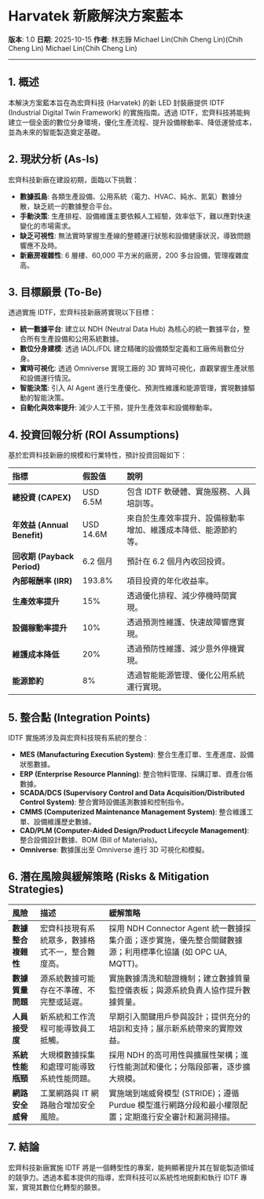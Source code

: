 # Harvatek 新廠解決方案藍本

**版本**: 1.0
**日期**: 2025-10-15
**作者**: 林志錚 Michael Lin(Chih Cheng Lin)(Chih Cheng Lin) Michael Lin(Chih Cheng Lin)

---

## 1. 概述

本解決方案藍本旨在為宏齊科技 (Harvatek) 的新 LED 封裝廠提供 IDTF (Industrial Digital Twin Framework) 的實施指南。透過 IDTF，宏齊科技將能夠建立一個全面的數位分身環境，優化生產流程、提升設備稼動率、降低運營成本，並為未來的智能製造奠定基礎。

## 2. 現狀分析 (As-Is)

宏齊科技新廠在建設初期，面臨以下挑戰：

*   **數據孤島**: 各類生產設備、公用系統（電力、HVAC、純水、氮氣）數據分散，缺乏統一的數據整合平台。
*   **手動決策**: 生產排程、設備維護主要依賴人工經驗，效率低下，難以應對快速變化的市場需求。
*   **缺乏可視性**: 無法實時掌握生產線的整體運行狀態和設備健康狀況，導致問題響應不及時。
*   **新廠房複雜性**: 6 層樓、60,000 平方米的廠房，200 多台設備，管理複雜度高。

## 3. 目標願景 (To-Be)

透過實施 IDTF，宏齊科技新廠將實現以下目標：

*   **統一數據平台**: 建立以 NDH (Neutral Data Hub) 為核心的統一數據平台，整合所有生產設備和公用系統數據。
*   **數位分身建模**: 透過 IADL/FDL 建立精確的設備類型定義和工廠佈局數位分身。
*   **實時可視化**: 透過 Omniverse 實現工廠的 3D 實時可視化，直觀掌握生產狀態和設備運行情況。
*   **智能決策**: 引入 AI Agent 進行生產優化、預測性維護和能源管理，實現數據驅動的智能決策。
*   **自動化與效率提升**: 減少人工干預，提升生產效率和設備稼動率。

## 4. 投資回報分析 (ROI Assumptions)

基於宏齊科技新廠的規模和行業特性，預計投資回報如下：

| 指標 | 假設值 | 說明 |
|:---|:---|:---|
| **總投資 (CAPEX)** | USD 6.5M | 包含 IDTF 軟硬體、實施服務、人員培訓等。 |
| **年效益 (Annual Benefit)** | USD 14.6M | 來自於生產效率提升、設備稼動率增加、維護成本降低、能源節約等。 |
| **回收期 (Payback Period)** | 6.2 個月 | 預計在 6.2 個月內收回投資。 |
| **內部報酬率 (IRR)** | 193.8% | 項目投資的年化收益率。 |
| **生產效率提升** | 15% | 透過優化排程、減少停機時間實現。 |
| **設備稼動率提升** | 10% | 透過預測性維護、快速故障響應實現。 |
| **維護成本降低** | 20% | 透過預防性維護、減少意外停機實現。 |
| **能源節約** | 8% | 透過智能能源管理、優化公用系統運行實現。 |

## 5. 整合點 (Integration Points)

IDTF 實施將涉及與宏齊科技現有系統的整合：

*   **MES (Manufacturing Execution System)**: 整合生產訂單、生產進度、設備狀態數據。
*   **ERP (Enterprise Resource Planning)**: 整合物料管理、採購訂單、資產台帳數據。
*   **SCADA/DCS (Supervisory Control and Data Acquisition/Distributed Control System)**: 整合實時設備遙測數據和控制指令。
*   **CMMS (Computerized Maintenance Management System)**: 整合維護工單、設備維護歷史數據。
*   **CAD/PLM (Computer-Aided Design/Product Lifecycle Management)**: 整合設備設計數據、BOM (Bill of Materials)。
*   **Omniverse**: 數據匯出至 Omniverse 進行 3D 可視化和模擬。

## 6. 潛在風險與緩解策略 (Risks & Mitigation Strategies)

| 風險 | 描述 | 緩解策略 |
|:---|:---|:---|
| **數據整合複雜性** | 宏齊科技現有系統眾多，數據格式不一，整合難度高。 | 採用 NDH Connector Agent 統一數據採集介面；逐步實施，優先整合關鍵數據源；利用標準化協議 (如 OPC UA, MQTT)。 |
| **數據質量問題** | 源系統數據可能存在不準確、不完整或延遲。 | 實施數據清洗和驗證機制；建立數據質量監控儀表板；與源系統負責人協作提升數據質量。 |
| **人員接受度** | 新系統和工作流程可能導致員工抵觸。 | 早期引入關鍵用戶參與設計；提供充分的培訓和支持；展示新系統帶來的實際效益。 |
| **系統性能瓶頸** | 大規模數據採集和處理可能導致系統性能問題。 | 採用 NDH 的高可用性與擴展性架構；進行性能測試和優化；分階段部署，逐步擴大規模。 |
| **網路安全威脅** | 工業網路與 IT 網路融合增加安全風險。 | 實施端到端威脅模型 (STRIDE)；遵循 Purdue 模型進行網路分段和最小權限配置；定期進行安全審計和漏洞掃描。 |

## 7. 結論

宏齊科技新廠實施 IDTF 將是一個轉型性的專案，能夠顯著提升其在智能製造領域的競爭力。透過本藍本提供的指導，宏齊科技可以系統性地規劃和執行 IDTF 專案，實現其數位化轉型的願景。
